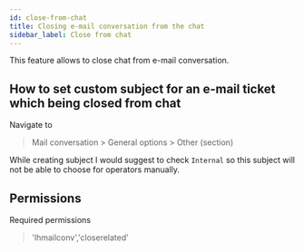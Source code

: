 ```yaml
---
id: close-from-chat
title: Closing e-mail conversation from the chat
sidebar_label: Close from chat
---
```


This feature allows to close chat from e-mail conversation.

## How to set custom subject for an e-mail ticket which being closed from chat

Navigate to 

> Mail conversation > General options > Other (section)

While creating subject I would suggest to check `Internal` so this subject will not be able to choose for operators manually.

## Permissions

Required permissions

> 'lhmailconv','closerelated'